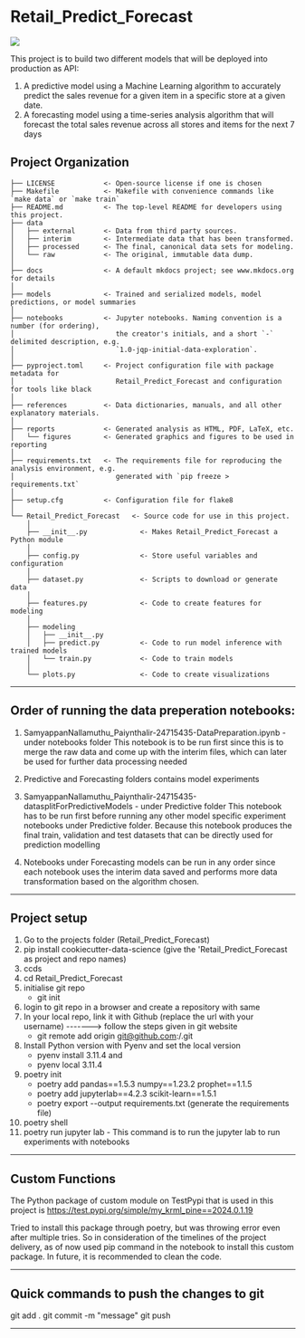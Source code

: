 # Retail_Predict_Forecast

<a target="_blank" href="https://cookiecutter-data-science.drivendata.org/">
    <img src="https://img.shields.io/badge/CCDS-Project%20template-328F97?logo=cookiecutter" />
</a>

This project is to build two different models that will be deployed into production as API:
1. A predictive model using a Machine Learning algorithm to accurately predict the sales revenue for a given item in a specific store at a given date.
2. A forecasting model using a time-series analysis algorithm that will forecast the total sales revenue across all stores and items for the next 7 days

## Project Organization

```
├── LICENSE            <- Open-source license if one is chosen
├── Makefile           <- Makefile with convenience commands like `make data` or `make train`
├── README.md          <- The top-level README for developers using this project.
├── data
│   ├── external       <- Data from third party sources.
│   ├── interim        <- Intermediate data that has been transformed.
│   ├── processed      <- The final, canonical data sets for modeling.
│   └── raw            <- The original, immutable data dump.
│
├── docs               <- A default mkdocs project; see www.mkdocs.org for details
│
├── models             <- Trained and serialized models, model predictions, or model summaries
│
├── notebooks          <- Jupyter notebooks. Naming convention is a number (for ordering),
│                         the creator's initials, and a short `-` delimited description, e.g.
│                         `1.0-jqp-initial-data-exploration`.
│
├── pyproject.toml     <- Project configuration file with package metadata for 
│                         Retail_Predict_Forecast and configuration for tools like black
│
├── references         <- Data dictionaries, manuals, and all other explanatory materials.
│
├── reports            <- Generated analysis as HTML, PDF, LaTeX, etc.
│   └── figures        <- Generated graphics and figures to be used in reporting
│
├── requirements.txt   <- The requirements file for reproducing the analysis environment, e.g.
│                         generated with `pip freeze > requirements.txt`
│
├── setup.cfg          <- Configuration file for flake8
│
└── Retail_Predict_Forecast   <- Source code for use in this project.
    │
    ├── __init__.py             <- Makes Retail_Predict_Forecast a Python module
    │
    ├── config.py               <- Store useful variables and configuration
    │
    ├── dataset.py              <- Scripts to download or generate data
    │
    ├── features.py             <- Code to create features for modeling
    │
    ├── modeling                
    │   ├── __init__.py 
    │   ├── predict.py          <- Code to run model inference with trained models          
    │   └── train.py            <- Code to train models
    │
    └── plots.py                <- Code to create visualizations
```

--------
## Order of running the data preperation notebooks:
1. SamyappanNallamuthu_Paiynthalir-24715435-DataPreparation.ipynb - under notebooks folder
   This notebook is to be run first since this is to merge the raw data and come up with the interim files, which can later be used for further data processing needed

2. Predictive and Forecasting folders contains model experiments 

3. SamyappanNallamuthu_Paiynthalir-24715435-datasplitForPredictiveModels - under Predictive folder
   This notebook has to be run first before running any other model specific experiment notebooks under Predictive folder. Because this notebook produces the final train, validation and test datasets that can be directly used for prediction modelling

4. Notebooks under Forecasting models can be run in any order since each notebook uses the interim data saved and performs more data transformation based on the algorithm chosen. 

----------
## Project setup
1. Go to the projects folder (Retail_Predict_Forecast)
2. pip install cookiecutter-data-science (give the 'Retail_Predict_Forecast as project and repo names)
3. ccds
4. cd Retail_Predict_Forecast 
5. initialise git repo 
	- git init
6. login to git repo in a browser and create a repository with same <folder name>
7. In your local repo, link it with Github (replace the url with your username) -------> follow the steps given in git website
	- git remote add origin git@github.com:<username>/<repo name>.git
8. Install Python version with Pyenv and set the local version
	- pyenv install 3.11.4 and
	- pyenv local 3.11.4
9. poetry init
	- poetry add pandas==1.5.3 numpy==1.23.2 prophet==1.1.5
	- poetry add jupyterlab==4.2.3 scikit-learn==1.5.1
	- poetry export --output requirements.txt (generate the requirements file)
10. poetry shell 
11. poetry run jupyter lab - This command is to run the jupyter lab to run experiments with notebooks

--------

## Custom Functions 

The Python package of custom module on TestPypi that is used in this project is https://test.pypi.org/simple/my_krml_pine==2024.0.1.19

Tried to install this package through poetry, but was throwing error even after multiple tries. So in consideration of the timelines of the project delivery, as of now used pip command in the notebook to install this custom package. In future, it is recommended to clean the code.

--------

## Quick commands to push the changes to git

git add .
git commit -m "message"
git push 

--------




